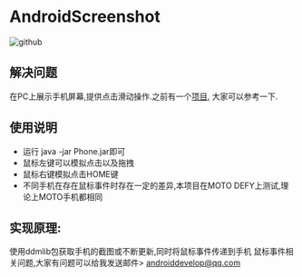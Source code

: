 AndroidScreenshot
=================

![github](http://115.29.248.115/github/phone.png)

解决问题
-------------
在PC上展示手机屏幕,提供点击滑动操作.之前有一个[项目](http://code.google.com/p/androidscreencast),
大家可以参考一下.

使用说明
------------
* 运行 java -jar Phone.jar即可
* 鼠标左键可以模拟点击以及拖拽
* 鼠标右键模拟点击HOME键
* 不同手机在存在鼠标事件时存在一定的差异,本项目在MOTO DEFY上测试,理论上MOTO手机都相同

实现原理:
------------
使用ddmlib包获取手机的截图或不断更新,同时将鼠标事件传递到手机
鼠标事件相关问题,大家有问题可以给我发送邮件> androiddevelop@qq.com